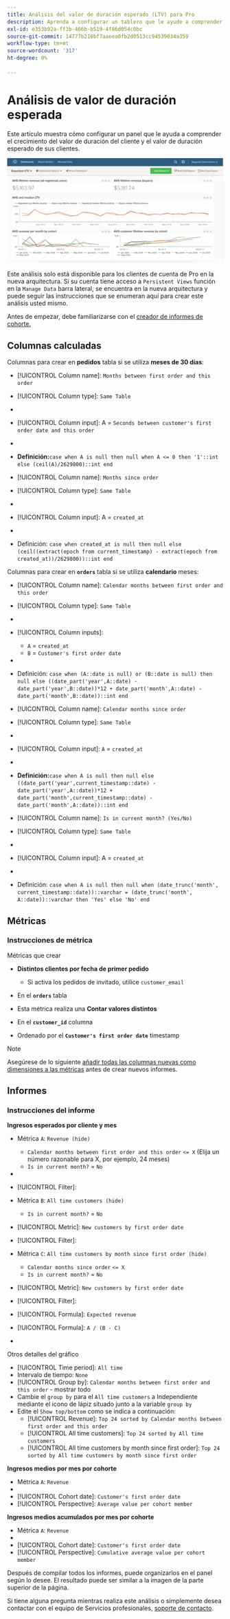 ```yaml
---
title: Análisis del valor de duración esperado (LTV) para Pro
description: Aprenda a configurar un tablero que le ayude a comprender el crecimiento del valor de duración del cliente y el valor de duración esperado de sus clientes.
exl-id: e353b92a-ff3b-466b-b519-4f86d054c0bc
source-git-commit: 14777b216bf7aaeea0fb2d0513cc94539034a359
workflow-type: tm+mt
source-wordcount: '317'
ht-degree: 0%

---
```


# Análisis de valor de duración esperada

Este artículo muestra cómo configurar un panel que le ayuda a comprender el crecimiento del valor de duración del cliente y el valor de duración esperado de sus clientes.

![](../../assets/exp-lifetim-value-anyalysis.png)

Este análisis solo está disponible para los clientes de cuenta de Pro en la nueva arquitectura. Si su cuenta tiene acceso a `Persistent Views` función en la `Manage Data` barra lateral, se encuentra en la nueva arquitectura y puede seguir las instrucciones que se enumeran aquí para crear este análisis usted mismo.

Antes de empezar, debe familiarizarse con el [creador de informes de cohorte.](../dev-reports/cohort-rpt-bldr.md)

## Columnas calculadas

Columnas para crear en **pedidos** tabla si se utiliza **meses de 30 días**:

* [!UICONTROL Column name]: `Months between first order and this order`
* [!UICONTROL Column type]: `Same Table`
* 
   [!UICONTROL Column equation]: `CALCULATION`
* [!UICONTROL Column input]: A = `Seconds between customer's first order date and this order`
* 
   [!UICONTROL Datatype]: `Integer`
* **Definición:**`case when A is null then null when A <= 0 then '1'::int else (ceil(A)/2629800)::int end`

* [!UICONTROL Column name]: `Months since order`
* [!UICONTROL Column type]: `Same Table`
* 
   [!UICONTROL Column equation]: `CALCULATION`
* [!UICONTROL Column input]: A = `created_at`
* 
   [!UICONTROL Datatype]: `Integer`
* Definición: `case when created_at is null then null else (ceil((extract(epoch from current_timestamp) - extract(epoch from created_at))/2629800))::int end`

Columnas para crear en **`orders`** tabla si se utiliza **calendario** meses:

* [!UICONTROL Column name]: `Calendar months between first order and this order`
* [!UICONTROL Column type]: `Same Table`
* 
   [!UICONTROL Column equation]: `CALCULATION`
* [!UICONTROL Column inputs]:
   * `A` = `created_at`
   * `B` = `Customer's first order date`

* 
   [!UICONTROL Datatype]: `Integer`
* Definición: `case when (A::date is null) or (B::date is null) then null else ((date_part('year',A::date) - date_part('year',B::date))*12 + date_part('month',A::date) - date_part('month',B::date))::int end`

* [!UICONTROL Column name]: `Calendar months since order`
* [!UICONTROL Column type]: `Same Table`
* 
   [!UICONTROL Column equation]: `CALCULATION`
* [!UICONTROL Column input]: `A` = `created_at`
* 
   [!UICONTROL Datatype]: `Integer`
* **Definición:**`case when A is null then null else ((date_part('year',current_timestamp::date) - date_part('year',A::date))*12 + date_part('month',current_timestamp::date) - date_part('month',A::date))::int end`

* [!UICONTROL Column name]: `Is in current month? (Yes/No)`
* [!UICONTROL Column type]: `Same Table`
* 
   [!UICONTROL Column equation]: `CALCULATION`
* [!UICONTROL Column input]: A = `created_at`
* 
   [!UICONTROL Datatype]: `String`
* Definición: `case when A is null then null when (date_trunc('month', current_timestamp::date))::varchar = (date_trunc('month', A::date))::varchar then 'Yes' else 'No' end`

## Métricas

### Instrucciones de métrica

Métricas que crear

* **Distintos clientes por fecha de primer pedido**
   * Si activa los pedidos de invitado, utilice `customer_email`

* En el **`orders`** tabla
* Esta métrica realiza una **Contar valores distintos**
* En el **`customer_id`** columna
* Ordenado por el **`Customer's first order date`** timestamp

>[!NOTE]
>
>Asegúrese de lo siguiente [añadir todas las columnas nuevas como dimensiones a las métricas](../../data-analyst/data-warehouse-mgr/manage-data-dimensions-metrics.md) antes de crear nuevos informes.

## Informes

### Instrucciones del informe

**Ingresos esperados por cliente y mes**

* Métrica `A`: `Revenue (hide)`
   * `Calendar months between first order and this order` `<= X` (Elija un número razonable para X, por ejemplo, 24 meses)
   * `Is in current month?` = `No`

* 
   [!UICONTROL Métrica]: `Revenue`
* [!UICONTROL Filter]:

* Métrica `B`: `All time customers (hide)`
   * `Is in current month?` = `No`

* [!UICONTROL Metric]: `New customers by first order date`
* [!UICONTROL Filter]:

* Métrica `C`: `All time customers by month since first order (hide)`
   * `Calendar months since order` `<= X`
   * `Is in current month?` = `No`

* [!UICONTROL Metric]: `New customers by first order date`
* [!UICONTROL Filter]:

* [!UICONTROL Formula]: `Expected revenue`
* [!UICONTROL Formula]: `A / (B - C)`
* 

   [!UICONTROL Format]: `Currency`

Otros detalles del gráfico

* [!UICONTROL Time period]: `All time`
* Intervalo de tiempo: `None`
* [!UICONTROL Group by]: `Calendar months between first order and this order` - mostrar todo
* Cambie el `group by` para el `All time customers` a Independiente mediante el icono de lápiz situado junto a la variable `group by`
* Edite el `Show top/bottom` como se indica a continuación:
   * [!UICONTROL Revenue]: `Top 24 sorted by Calendar months between first order and this order`
   * [!UICONTROL All time customers]: `Top 24 sorted by All time customers`
   * [!UICONTROL All time customers by month since first order]: `Top 24 sorted by All time customers by month since first order`

**Ingresos medios por mes por cohorte**

* Métrica `A`: `Revenue`
* 
   [!UICONTROL Metric view]: `Cohort`
* [!UICONTROL Cohort date]: `Customer's first order date`
* [!UICONTROL Perspective]: `Average value per cohort member`

**Ingresos medios acumulados por mes por cohorte**

* Métrica `A`: `Revenue`
* 
   [!UICONTROL Metric view]: `Cohort`
* [!UICONTROL Cohort date]: `Customer's first order date`
* [!UICONTROL Perspective]: `Cumulative average value per cohort member`

Después de compilar todos los informes, puede organizarlos en el panel según lo desee. El resultado puede ser similar a la imagen de la parte superior de la página.

Si tiene alguna pregunta mientras realiza este análisis o simplemente desea contactar con el equipo de Servicios profesionales, [soporte de contacto](https://experienceleague.adobe.com/docs/commerce-knowledge-base/kb/troubleshooting/miscellaneous/mbi-service-policies.html?lang=en).
